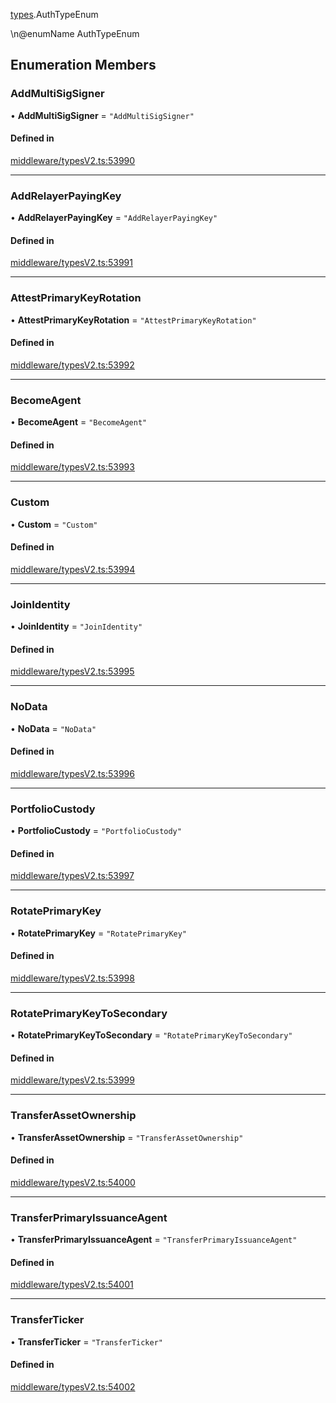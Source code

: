[types](../../Modules/Types/Types.md).AuthTypeEnum

\n@enumName AuthTypeEnum

## Enumeration Members

### AddMultiSigSigner

• **AddMultiSigSigner** = ``"AddMultiSigSigner"``

#### Defined in

[middleware/typesV2.ts:53990](https://github.com/PolymeshAssociation/polymesh-sdk/blob/15be87e8/src/middleware/typesV2.ts#L53990)

___

### AddRelayerPayingKey

• **AddRelayerPayingKey** = ``"AddRelayerPayingKey"``

#### Defined in

[middleware/typesV2.ts:53991](https://github.com/PolymeshAssociation/polymesh-sdk/blob/15be87e8/src/middleware/typesV2.ts#L53991)

___

### AttestPrimaryKeyRotation

• **AttestPrimaryKeyRotation** = ``"AttestPrimaryKeyRotation"``

#### Defined in

[middleware/typesV2.ts:53992](https://github.com/PolymeshAssociation/polymesh-sdk/blob/15be87e8/src/middleware/typesV2.ts#L53992)

___

### BecomeAgent

• **BecomeAgent** = ``"BecomeAgent"``

#### Defined in

[middleware/typesV2.ts:53993](https://github.com/PolymeshAssociation/polymesh-sdk/blob/15be87e8/src/middleware/typesV2.ts#L53993)

___

### Custom

• **Custom** = ``"Custom"``

#### Defined in

[middleware/typesV2.ts:53994](https://github.com/PolymeshAssociation/polymesh-sdk/blob/15be87e8/src/middleware/typesV2.ts#L53994)

___

### JoinIdentity

• **JoinIdentity** = ``"JoinIdentity"``

#### Defined in

[middleware/typesV2.ts:53995](https://github.com/PolymeshAssociation/polymesh-sdk/blob/15be87e8/src/middleware/typesV2.ts#L53995)

___

### NoData

• **NoData** = ``"NoData"``

#### Defined in

[middleware/typesV2.ts:53996](https://github.com/PolymeshAssociation/polymesh-sdk/blob/15be87e8/src/middleware/typesV2.ts#L53996)

___

### PortfolioCustody

• **PortfolioCustody** = ``"PortfolioCustody"``

#### Defined in

[middleware/typesV2.ts:53997](https://github.com/PolymeshAssociation/polymesh-sdk/blob/15be87e8/src/middleware/typesV2.ts#L53997)

___

### RotatePrimaryKey

• **RotatePrimaryKey** = ``"RotatePrimaryKey"``

#### Defined in

[middleware/typesV2.ts:53998](https://github.com/PolymeshAssociation/polymesh-sdk/blob/15be87e8/src/middleware/typesV2.ts#L53998)

___

### RotatePrimaryKeyToSecondary

• **RotatePrimaryKeyToSecondary** = ``"RotatePrimaryKeyToSecondary"``

#### Defined in

[middleware/typesV2.ts:53999](https://github.com/PolymeshAssociation/polymesh-sdk/blob/15be87e8/src/middleware/typesV2.ts#L53999)

___

### TransferAssetOwnership

• **TransferAssetOwnership** = ``"TransferAssetOwnership"``

#### Defined in

[middleware/typesV2.ts:54000](https://github.com/PolymeshAssociation/polymesh-sdk/blob/15be87e8/src/middleware/typesV2.ts#L54000)

___

### TransferPrimaryIssuanceAgent

• **TransferPrimaryIssuanceAgent** = ``"TransferPrimaryIssuanceAgent"``

#### Defined in

[middleware/typesV2.ts:54001](https://github.com/PolymeshAssociation/polymesh-sdk/blob/15be87e8/src/middleware/typesV2.ts#L54001)

___

### TransferTicker

• **TransferTicker** = ``"TransferTicker"``

#### Defined in

[middleware/typesV2.ts:54002](https://github.com/PolymeshAssociation/polymesh-sdk/blob/15be87e8/src/middleware/typesV2.ts#L54002)
